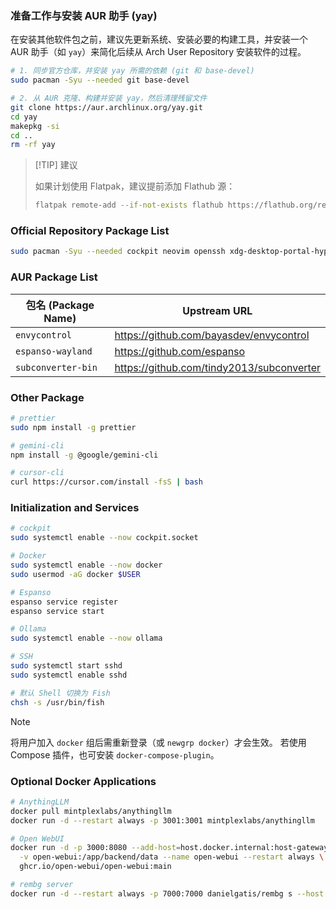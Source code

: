 ### 准备工作与安装 AUR 助手 (yay)

在安装其他软件包之前，建议先更新系统、安装必要的构建工具，并安装一个 AUR 助手（如 `yay`）来简化后续从 Arch User Repository 安装软件的过程。

```bash
# 1. 同步官方仓库，并安装 yay 所需的依赖 (git 和 base-devel)
sudo pacman -Syu --needed git base-devel

# 2. 从 AUR 克隆、构建并安装 yay，然后清理残留文件
git clone https://aur.archlinux.org/yay.git
cd yay
makepkg -si
cd ..
rm -rf yay
```

> [!TIP] 建议
>
> 如果计划使用 Flatpak，建议提前添加 Flathub 源：
>
> ```bash
> flatpak remote-add --if-not-exists flathub https://flathub.org/repo/flathub.flatpakrepo
> ```

### Official Repository Package List

```bash
sudo pacman -Syu --needed cockpit neovim openssh xdg-desktop-portal-hyprland xdg-desktop-portal-gtk waybar grim slurp wl-clipboard noto-fonts-cjk ttf-font-awesome ttf-jetbrains-mono-nerd fcitx5-im fcitx5-rime nvidia-utils lib32-nvidia-utils mesa-utils lib32-mesa-utils ntfs-3g zellij fzf jq zoxide ripgrep bat lazygit firefox keepassxc 7zip flatpak bottom wireshark-cli github-cli mpv obs-studio yt-dlp rustscan scrcpy prismlauncher dust okular tigervnc docker docker-compose fish qemu-full edk2-ovmf ollama-cuda rpi-imager npm rclone noto-fonts-emoji swaybg minicom starship stow kitty dolphin wofi playerctl brightnessctl clang dunst wireplumber pipewire pipewire-pulse pipewire-alsa alsa-utils sof-firmware veracrypt ffmpeg unzip wget cronie glow firefox-developer-edition
```

### AUR Package List

| 包名 (Package Name) | Upstream URL                              |
| ------------------- | ----------------------------------------- |
| `envycontrol`       | https://github.com/bayasdev/envycontrol   |
| `espanso-wayland`   | https://github.com/espanso                |
| `subconverter-bin`  | https://github.com/tindy2013/subconverter |

### Other Package

```bash
# prettier
sudo npm install -g prettier

# gemini-cli
npm install -g @google/gemini-cli

# cursor-cli
curl https://cursor.com/install -fsS | bash
```

### Initialization and Services

```bash
# cockpit
sudo systemctl enable --now cockpit.socket

# Docker
sudo systemctl enable --now docker
sudo usermod -aG docker $USER

# Espanso
espanso service register
espanso service start

# Ollama
sudo systemctl enable --now ollama

# SSH
sudo systemctl start sshd
sudo systemctl enable sshd

# 默认 Shell 切换为 Fish
chsh -s /usr/bin/fish
```

> [!NOTE]
> 将用户加入 `docker` 组后需重新登录（或 `newgrp docker`）才会生效。
> 若使用 Compose 插件，也可安装 `docker-compose-plugin`。

### Optional Docker Applications

```bash
# AnythingLLM
docker pull mintplexlabs/anythingllm
docker run -d --restart always -p 3001:3001 mintplexlabs/anythingllm

# Open WebUI
docker run -d -p 3000:8080 --add-host=host.docker.internal:host-gateway \
  -v open-webui:/app/backend/data --name open-webui --restart always \
  ghcr.io/open-webui/open-webui:main

# rembg server
docker run -d --restart always -p 7000:7000 danielgatis/rembg s --host 0.0.0.0 --port 7000
```
